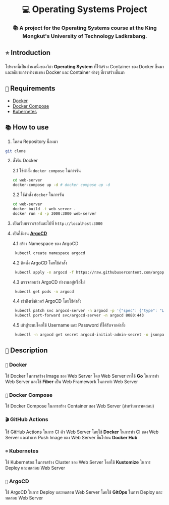 <div align="center">
    <h1><code>💻</code> Operating Systems Project</h1>
    <h3>📚 A project for the Operating Systems course at the King Mongkut's University of Technology Ladkrabang.</h3>
</div>

## `⭐` Introduction

โปรเจคนี้เป็นส่วนหนึ่งของวิชา **Operating System** ที่ให้สร้าง Container ของ Docker ขึ้นมา และอธิบายการทำงานของ Docker และ Container ต่างๆ ที่เราสร้างขึ้นมา

## `📝` Requirements

- [Docker](https://www.docker.com/)
- [Docker Compose](https://docs.docker.com/compose/)
- [Kubernetes](https://kubernetes.io/)

## `📚` How to use

1. โคลน Repository นี้ลงมา

```bash
git clone
```

2. สั่งรัน Docker

   2.1 ใช้คำสั่ง `docker compose` ในการรัน

   ```bash
   cd web-server
   docker-compose up -d # docker compose up -d
   ```

   2.2 ใช้คำสั่ง `docker` ในการรัน

   ```bash
   cd web-server
   docker build -t web-server .
   docker run -d -p 3000:3000 web-server
   ```

3. เปิดเว็บบราวเซอร์และไปที่ `http://localhost:3000`

4. เปิดใช้งาน **[ArgoCD](https://argo-cd.readthedocs.io/en/stable/)**

   4.1 สร้าง Namespace ของ ArgoCD

   ```bash
    kubectl create namespace argocd
   ```

   4.2 ติดตั้ง ArgoCD โดยใช้คำสั่ง

   ```bash
    kubectl apply -n argocd -f https://raw.githubusercontent.com/argoproj/argo-cd/stable/manifests/install.yaml
   ```

   4.3 ตรวจสอบว่า ArgoCD ทำงานอยู่หรือไม่

   ```bash
    kubectl get pods -n argocd
   ```

   4.4 เข้าถึงเซิฟเวอร์ ArgoCD โดยใช้คำสั่ง

   ```bash
    kubectl patch svc argocd-server -n argocd -p '{"spec": {"type": "LoadBalancer"}}'
    kubectl port-forward svc/argocd-server -n argocd 8080:443
   ```

   4.5 เข้าสู่ระบบโดยใช้ Username และ Password ที่ได้รับจากคำสั่ง

   ```bash
    kubectl -n argocd get secret argocd-initial-admin-secret -o jsonpath="{.data.password}" | base64 -d
   ```

## `📝` Description

### `🐳` Docker

ใช้ Docker ในการสร้าง Image ของ Web Server โดย Web Server เราใช้ **Go** ในการทำ Web Server และใช้ **Fiber** เป็น Web Framework ในการทำ Web Server

### `🦑` Docker Compose

ใช้ Docker Compose ในการสร้าง Container ของ Web Server (สำหรับการทดสอบ)

### `🎬` GitHub Actions

ใช้ GitHub Actions ในการ CI ตัว Web Server โดยใช้ **Docker** ในการทำ CI ของ Web Server และทำการ Push Image ของ Web Server ขึ้นไปบน **Docker Hub**

### `☸️` Kubernetes

ใช้ Kubernetes ในการสร้าง Cluster ของ Web Server โดยใช้ **Kustomize** ในการ Deploy และทดสอบ Web Server

### `🐙` ArgoCD

ใช้ ArgoCD ในการ Deploy และทดสอบ Web Server โดยใช้ **GitOps** ในการ Deploy และทดสอบ Web Server
